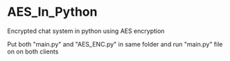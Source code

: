 # AES_In_Python
Encrypted chat system in python using AES encryption

Put both "main.py" and "AES_ENC.py" in same folder and run "main.py" file on on both clients
